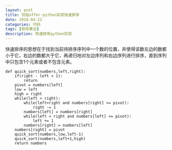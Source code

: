 ```yaml
---
layout: post
title: 剑指offer-python实现快速排序
date: 2018-04-22
categories: 代码
tags: [排序算法]
description: 快速排序python实现
---
```


快速排序的思想在于找到当前待排序序列中一个数的位置，并使得该数左边的数都小于它，右边的数都大于它，再递归地对左边序列和右边序列进行排序，直到序列中只包含1个元素或者不包含元素。

```
def quick_sort(numbers,left,right):
    if(right - left < 1):
        return
    pivot = numbers[left]
    low = left
    high = right
    while(left < right):
        while(left<right and numbers[right] >= pivot):
            right -= 1
        numbers[left] = numbers[right]
        while(left < right and numbers[left] <= pivot):
            left += 1
        numbers[right] = numbers[left]
    numbers[right] = pivot
    quick_sort(numbers,low,left-1)
    quick_sort(numbers,left+1,high)
    return numbers
```
